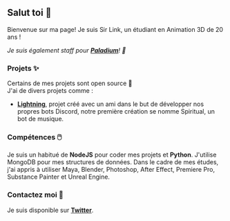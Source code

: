 ## Salut toi 👋

Bienvenue sur ma page! Je suis Sir Link, un étudiant en Animation 3D de 20 ans !

*Je suis également staff pour **[Paladium](https://paladium-pvp.fr)**! 📝*

### Projets ✨

Certains de mes projets sont open source 👀  
J'ai de divers projets comme :

* **[Lightning](https://discord.gg/Z7d2StRDVN)**, projet créé avec un ami dans le but de développer nos propres bots Discord, notre première création se nomme Spiritual, un bot de musique.

### Compétences 🖱️

Je suis un habitué de **NodeJS** pour coder mes projets et **Python**. J'utilise MongoDB pour mes structures de données. Dans le cadre de mes études, j'ai appris à utiliser Maya, Blender, Photoshop, After Effect, Premiere Pro, Substance Painter et Unreal Engine.

### Contactez moi 🤝

Je suis disponible sur **[Twitter](https://twitter.com/SirLink_)**.

